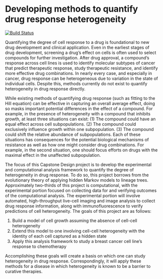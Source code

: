 # Developing methods to quantify drug response heterogeneity

[![Build Status](https://transduc.seas.ucla.edu/buildStatus/icon?job=meyer-lab/lineage-growth/master)](https://transduc.seas.ucla.edu/job/meyer-lab/job/lineage-growth/job/master/)

Quantifying the degree of cell response to a drug is foundational to new drug development and clinical application. Even in the earliest stages of drug development, screening a drug’s effect on cells is often used to select compounds for further investigation. After drug approval, a compound’s response across cell lines is used to identify molecular subtypes of cancer that predict therapeutic response, study therapeutic resistance, and identify more effective drug combinations. In nearly every case, and especially in cancer, drug response can be heterogeneous due to variation in the state of individual cells. Despite this, methods currently do not exist to quantify heterogeneity in drug response directly.

While existing methods of quantifying drug response (such as fitting to the Hill equation) can be effective in capturing an overall average effect, doing so masks important potential differences in the effect of a compound. For example, in the presence of heterogeneity with a compound that inhibits growth, at least three situations can exist: (1) The compound could have an equal effect across cell subpopulations. (2) The compound could exclusively influence growth within one subpopulation. (3) The compound could shift the relative abundance of subpopulations. Each of these situations has consequences for the potential biological mechanisms of resistance as well as how one might consider drug combinations. For example, in the second situation, one should focus efforts on drugs with the maximal effect in the unaffected subpopulation.

The focus of this Capstone Design project is to develop the experimental and computational analysis framework to quantify the degree of heterogeneity in drug response. To do so, this project borrows from the evolutionary theory of applying hidden Markov models to lineage trees. Approximately two-thirds of this project is computational, with the experimental portion focused on collecting data for and verifying outcomes of the computational analysis. The experimental portion will involve automated, high-throughput live-cell imaging and image analysis to collect drug response information, along with immunofluorescence to verify predictions of cell heterogeneity. The goals of this project are as follows:

1.	Build a model of cell growth assuming the absence of cell-cell heterogeneity
2.	Extend this model to one involving cell-cell heterogeneity with the identity of each cell captured as a hidden state
3.	Apply this analysis framework to study a breast cancer cell line’s response to chemotherapy

Accomplishing these goals will create a basis on which one can study heterogeneity in drug response. Correspondingly, it will apply these methods for a disease in which heterogeneity is known to be a barrier to curative therapies.
 